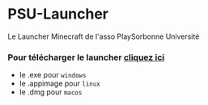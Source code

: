 # PSU-Launcher
Le Launcher Minecraft de l'asso PlaySorbonne Université

### Pour télécharger le launcher [cliquez ici](launcher.playsorbonne.fr) 
- le .exe pour `windows`
- le .appimage pour `linux`
- le .dmg pour `macos`

